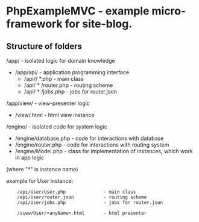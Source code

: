 PhpExampleMVC - example micro-framework for site-blog.
====================
Structure of folders
--------------------
/app/                             - isolated logic for domain knowledge
* /app/api/                       - application programming interface
    * /api// *.php                - main class
    * /api/ * /router.php         - routing scheme
    * /api/ * /jobs.php           - jobs for router.json

/app/view/                        - view-presenter logic
* /view/<anyName>.html            - html view instance

/engine/                          - isolated code for system logic
* /engine/database.php            - code for interactions with database
* /engine/router.php              - code for interactions with routing system
* /engine/Model.php               - class for implementation of instances, which work in app logic

(where "*" is instance name)

example for User instance:

        /api/User/User.php              - main class
        /api/User/router.json           - routing scheme
        /api/User/jobs.php              - jobs for router.json

        /view/User/<anyName>.html       - html presenter